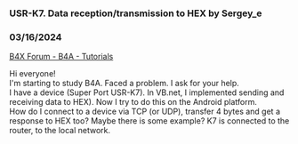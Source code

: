 ### USR-K7. Data reception/transmission to HEX by Sergey_e
### 03/16/2024
[B4X Forum - B4A - Tutorials](https://www.b4x.com/android/forum/threads/159948/)

Hi everyone!   
I'm starting to study B4A. Faced a problem. I ask for your help.   
I have a device (Super Port USR-K7). In VB.net, I implemented sending and receiving data to HEX). Now I try to do this on the Android platform.  
How do I connect to a device via TCP (or UDP), transfer 4 bytes and get a response to HEX too? Maybe there is some example? K7 is connected to the router, to the local network.